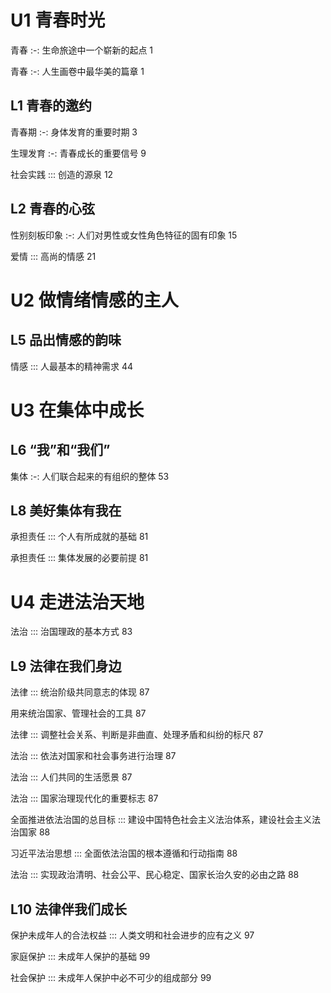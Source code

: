 # U1 青春时光

青春 :-: 生命旅途中一个崭新的起点 1

青春 :-: 人生画卷中最华美的篇章 1

## L1 青春的邀约

青春期 :-: 身体发育的重要时期 3

生理发育 :-: 青春成长的重要信号 9

社会实践 ::: 创造的源泉 12

## L2 青春的心弦

性别刻板印象 :-: 人们对男性或女性角色特征的固有印象 15

爱情 ::: 高尚的情感 21

# U2 做情绪情感的主人

## L5 品出情感的韵味

情感 ::: 人最基本的精神需求 44

# U3 在集体中成长

## L6 “我”和“我们”

集体 :-: 人们联合起来的有组织的整体 53

## L8 美好集体有我在 

承担责任 ::: 个人有所成就的基础 81

承担责任 ::: 集体发展的必要前提 81

# U4 走进法治天地

法治 ::: 治国理政的基本方式 83

## L9 法律在我们身边

法律 ::: 统治阶级共同意志的体现 87

用来统治国家、管理社会的工具 87

法律 ::: 调整社会关系、判断是非曲直、处理矛盾和纠纷的标尺 87

法治 ::: 依法对国家和社会事务进行治理 87

法治 ::: 人们共同的生活愿景 87

法治 ::: 国家治理现代化的重要标志 87

全面推进依法治国的总目标 ::: 建设中国特色社会主义法治体系，建设社会主义法治国家 88

习近平法治思想 ::: 全面依法治国的根本遵循和行动指南 88

法治 ::: 实现政治清明、社会公平、民心稳定、国家长治久安的必由之路 88

## L10 法律伴我们成长

保护未成年人的合法权益 ::: 人类文明和社会进步的应有之义 97

家庭保护 ::: 未成年人保护的基础 99

社会保护 ::: 未成年人保护中必不可少的组成部分 99

